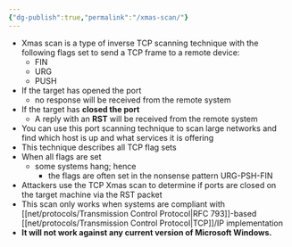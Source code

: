 ```yaml
---
{"dg-publish":true,"permalink":"/xmas-scan/"}
---
```



- Xmas scan is a type of inverse TCP scanning technique with the following flags set to send a TCP frame to a remote device:
	- FIN
	- URG
	- PUSH 
- If the target has opened the port
	- no response will be received from the remote system
- If the target has **closed the port**
	- A reply with an **RST** will be received from the  remote system 
- You can use this port scanning technique to scan large networks and find which host is up and what services it is offering
- This technique describes all TCP flag sets
- When all flags are set
	- some systems hang; hence
		- the flags are often set in the nonsense pattern URG-PSH-FIN
- Attackers use the TCP Xmas scan to determine if ports are closed on the target machine via the RST packet
- This scan only works when systems are compliant with [[net/protocols/Transmission Control Protocol\|RFC 793]]-based [[net/protocols/Transmission Control Protocol\|TCP]]/IP implementation
- **It will not work against any current version of Microsoft Windows.**